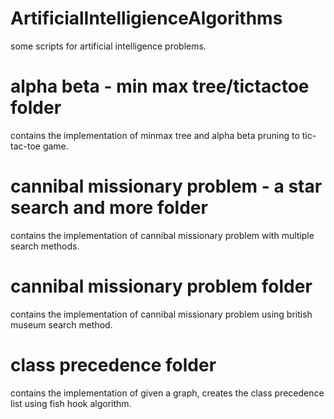 # ArtificialIntelligienceAlgorithms
some scripts for artificial intelligence problems.

# alpha beta - min max tree/tictactoe folder
contains the implementation of minmax tree and alpha beta pruning to tic-tac-toe game.

# cannibal missionary problem - a star search and more folder
contains the implementation of cannibal missionary problem with multiple search methods.

# cannibal missionary problem folder
contains the implementation of cannibal missionary problem using british museum search method.

# class precedence folder
contains the implementation of given a graph, creates the class precedence list using fish hook algorithm.
